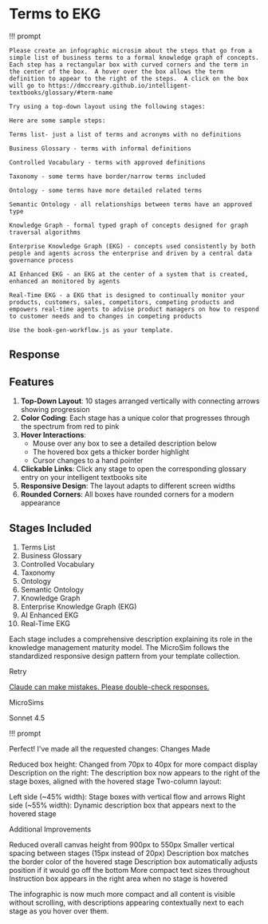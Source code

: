 # Terms to EKG

!!! prompt

    Please create an infographic microsim about the steps that go from a simple list of business terms to a formal knowledge graph of concepts.  Each step has a rectangular box with curved corners and the term in the center of the box.  A hover over the box allows the term definition to appear to the right of the steps.  A click on the box will go to https://dmccreary.github.io/intelligent-textbooks/glossary/#term-name

    Try using a top-down layout using the following stages:

    Here are some sample steps:

    Terms list- just a list of terms and acronyms with no definitions

    Business Glossary - terms with informal definitions

    Controlled Vocabulary - terms with approved definitions

    Taxonomy - some terms have border/narrow terms included

    Ontology - some terms have more detailed related terms

    Semantic Ontology - all relationships between terms have an approved type

    Knowledge Graph - formal typed graph of concepts designed for graph traversal algorithms

    Enterprise Knowledge Graph (EKG) - concepts used consistently by both people and agents across the enterprise and driven by a central data governance process

    AI Enhanced EKG - an EKG at the center of a system that is created, enhanced an monitored by agents

    Real-Time EKG - a EKG that is designed to continually monitor your products, customers, sales, competitors, competing products and empowers real-time agents to advise product managers on how to respond to customer needs and to changes in competing products

    Use the book-gen-workflow.js as your template. 

## Response

Features
--------

1.  **Top-Down Layout**: 10 stages arranged vertically with connecting arrows showing progression
2.  **Color Coding**: Each stage has a unique color that progresses through the spectrum from red to pink
3.  **Hover Interactions**:
    -   Mouse over any box to see a detailed description below
    -   The hovered box gets a thicker border highlight
    -   Cursor changes to a hand pointer
4.  **Clickable Links**: Click any stage to open the corresponding glossary entry on your intelligent textbooks site
5.  **Responsive Design**: The layout adapts to different screen widths
6.  **Rounded Corners**: All boxes have rounded corners for a modern appearance

Stages Included
---------------

1.  Terms List
2.  Business Glossary
3.  Controlled Vocabulary
4.  Taxonomy
5.  Ontology
6.  Semantic Ontology
7.  Knowledge Graph
8.  Enterprise Knowledge Graph (EKG)
9.  AI Enhanced EKG
10.  Real-Time EKG

Each stage includes a comprehensive description explaining its role in the knowledge management maturity model. The MicroSim follows the standardized responsive design pattern from your template collection.

Retry

[Claude can make mistakes.
Please double-check responses.](https://support.anthropic.com/en/articles/8525154-claude-is-providing-incorrect-or-misleading-responses-what-s-going-on)

MicroSims

Sonnet 4.5

!!! prompt

Perfect! I've made all the requested changes:
Changes Made

Reduced box height: Changed from 70px to 40px for more compact display
Description on the right: The description box now appears to the right of the stage boxes, aligned with the hovered stage
Two-column layout:

Left side (~45% width): Stage boxes with vertical flow and arrows
Right side (~55% width): Dynamic description box that appears next to the hovered stage



Additional Improvements

Reduced overall canvas height from 900px to 550px
Smaller vertical spacing between stages (15px instead of 20px)
Description box matches the border color of the hovered stage
Description box automatically adjusts position if it would go off the bottom
More compact text sizes throughout
Instruction box appears in the right area when no stage is hovered

The infographic is now much more compact and all content is visible without scrolling, with descriptions appearing contextually next to each stage as you hover over them.